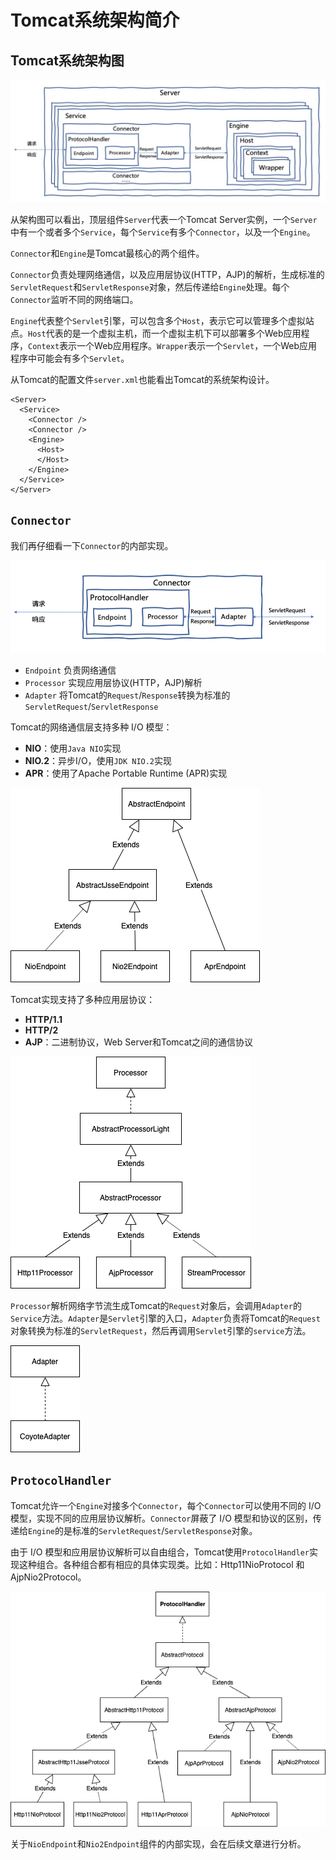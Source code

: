 
# Tomcat系统架构简介

## Tomcat系统架构图

![tomcat-architecture](./media/tomcat/tomcat-architecture.png)

从架构图可以看出，顶层组件`Server`代表一个Tomcat Server实例，一个`Server`中有一个或者多个`Service`，每个`Service`有多个`Connector`，以及一个`Engine`。

`Connector`和`Engine`是Tomcat最核心的两个组件。

`Connector`负责处理网络通信，以及应用层协议(HTTP，AJP)的解析，生成标准的`ServletRequest`和`ServletResponse`对象，然后传递给`Engine`处理。每个`Connector`监听不同的网络端口。

`Engine`代表整个`Servlet`引擎，可以包含多个`Host`，表示它可以管理多个虚拟站点。`Host`代表的是一个虚拟主机，而一个虚拟主机下可以部署多个Web应用程序，`Context`表示一个Web应用程序。`Wrapper`表示一个`Servlet`，一个Web应用程序中可能会有多个`Servlet`。

从Tomcat的配置文件`server.xml`也能看出Tomcat的系统架构设计。

```
<Server>
  <Service>
    <Connector />
    <Connector />
    <Engine>
      <Host>
      </Host>
    </Engine>
  </Service>
</Server>
```

## `Connector`

我们再仔细看一下`Connector`的内部实现。

![connector](./media/tomcat/connector.png)

* `Endpoint` 负责网络通信
* `Processor` 实现应用层协议(HTTP，AJP)解析
* `Adapter` 将Tomcat的`Request`/`Response`转换为标准的`ServletRequest`/`ServletResponse`

Tomcat的网络通信层支持多种 I/O 模型：

* **NIO**：使用`Java NIO`实现
* **NIO.2**：异步I/O，使用`JDK NIO.2`实现
* **APR**：使用了Apache Portable Runtime (APR)实现

![endpoint](./media/tomcat/endpoint.png)

Tomcat实现支持了多种应用层协议：

* **HTTP/1.1**
* **HTTP/2**
* **AJP**：二进制协议，Web Server和Tomcat之间的通信协议

![processor](./media/tomcat/processor.png)

`Processor`解析网络字节流生成Tomcat的`Request`对象后，会调用`Adapter`的`Service`方法。`Adapter`是`Servlet`引擎的入口，`Adapter`负责将Tomcat的`Request`对象转换为标准的`ServletRequest`，然后再调用`Servlet`引擎的`service`方法。

![adapter](./media/tomcat/adapter.png)

## `ProtocolHandler`

Tomcat允许一个`Engine`对接多个`Connector`，每个`Connector`可以使用不同的 I/O 模型，实现不同的应用层协议解析。`Connector`屏蔽了 I/O 模型和协议的区别，传递给`Engine`的是标准的`ServletRequest`/`ServletResponse`对象。

由于 I/O 模型和应用层协议解析可以自由组合，Tomcat使用`ProtocolHandler`实现这种组合。各种组合都有相应的具体实现类。比如：Http11NioProtocol 和 AjpNio2Protocol。

![tomcat-ProtocolHandler](./media/tomcat/tomcat-ProtocolHandler.png)

关于`NioEndpoint`和`Nio2Endpoint`组件的内部实现，会在后续文章进行分析。